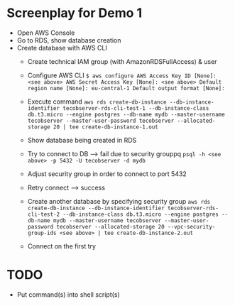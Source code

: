 # Screenplay for Demo 1

* Open AWS Console
* Go to RDS, show database creation
* Create database with AWS CLI
  * Create technical IAM group (with AmazonRDSFullAccess) & user
  * Configure AWS CLI
`
$ aws configure
AWS Access Key ID [None]: <see above>
AWS Secret Access Key [None]: <see above>
Default region name [None]: eu-central-1
Default output format [None]: 
`

  * Execute command
`aws rds create-db-instance --db-instance-identifier tecobserver-rds-cli-test-1 --db-instance-class db.t3.micro --engine postgres --db-name mydb --master-username tecobserver --master-user-password tecobserver --allocated-storage 20 | tee create-db-instance-1.out`

  * Show database being created in RDS
  * Try to connect to DB --> fail due to security grouppq
`psql -h <see above> -p 5432 -U tecobserver -d mydb`

  * Adjust security group in order to connect to port 5432
  * Retry connect --> success
  * Create another database by specifying security group
`aws rds create-db-instance --db-instance-identifier tecobserver-rds-cli-test-2 --db-instance-class db.t3.micro --engine postgres --db-name mydb --master-username tecobserver --master-user-password tecobserver --allocated-storage 20 --vpc-security-group-ids <see above> | tee create-db-instance-2.out`

  * Connect on the first try

# TODO

* Put command(s) into shell script(s)

